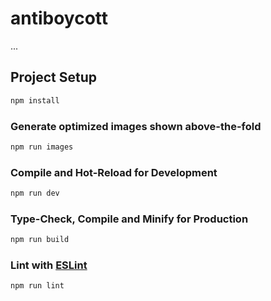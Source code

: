 # antiboycott

...

## Project Setup

```sh
npm install
```

### Generate optimized images shown above-the-fold

```sh
npm run images
```

### Compile and Hot-Reload for Development

```sh
npm run dev
```

### Type-Check, Compile and Minify for Production

```sh
npm run build
```

### Lint with [ESLint](https://eslint.org/)

```sh
npm run lint
```
